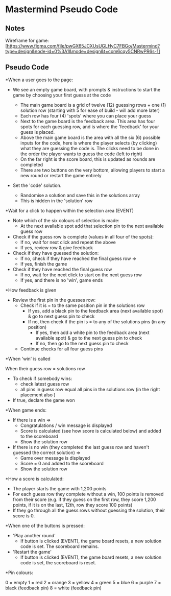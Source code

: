 # Mastermind Pseudo Code

## Notes

Wireframe for game: [https://www.figma.com/file/pwGX65JCXUsUGLHyC7FBGo/Mastermind?type=design&node-id=0%3A1&mode=design&t=com6cqv5CNRwPR6s-1]

## Pseudo Code

\*When a user goes to the page:

-   We see an empty game board, with prompts & instructions to start the game by choosing your first guess at the code

    -   The main game board is a grid of twelve (12) guessing rows + one (1) solution row (starting with 5 for ease of build - will add more later)
    -   Each row has four (4) 'spots' where you can place your guess
    -   Next to the game board is the feedback area. This area has four spots for each guessing row, and is where the 'feedback' for your guess is placed.
    -   Above the main game board is the area with all the six (6) possible inputs for the code, here is where the player selects (by clicking) what they are guessing the code is. The clicks need to be done in the order the player wants to guess the code (left to right)
    -   On the far right is the score board, this is updated as rounds are completed
    -   There are two buttons on the very bottom, allowing players to start a new round or restart the game entirely

-   Set the 'code' solution.
    -   Randomise a solution and save this in the solutions array
    -   This is hidden in the 'solution' row

\*Wait for a click to happen within the selection area (EVENT)

-   Note which of the six colours of selection is made:
    -   At the next available spot add that selection pin to the next available guess row
-   Check if the guess row is complete (values in all four of the spots):
    -   If no, wait for next click and repeat the above
    -   If yes, review row & give feedback
-   Check if they have guessed the solution:
    -   If no, check if they have reached the final guess row =>
    -   If yes, finish the game
-   Check if they have reached the final guess row
    -   If no, wait for the next click to start on the next guess row
    -   If yes, and there is no 'win', game ends

\*How feedback is given

-   Review the first pin in the guesses row:
    -   Check if it is = to the same position pin in the solutions row
        -   If yes, add a black pin to the feedback area (next available spot) & go to next guess pin to check
        -   If no, then check if the pin is = to any of the solutions pins (in any position)
            -   If yes, then add a white pin to the feedback area (next available spot) & go to the next guess pin to check
            -   If no, then go to the next guess pin to check
    -   Continue checks for all four guess pins

\*When 'win' is called

When their guess row = solutions row

-   To check if somebody wins:
    -   check latest guess row
    -   all pins in guess row equal all pins in the solutions row (in the right placement also )
-   If true, declare the game won

\*When game ends:

-   If there is a win =>
    -   Congratulations / win message is displayed
    -   Score is calculated (see how score is calculated below) and added to the scoreboard
    -   Show the solution row
-   If there is no win (they completed the last guess row and haven't guessed the correct solution) =>
    -   Game over message is displayed
    -   Score = 0 and added to the scoreboard
    -   Show the solution row

\*How a score is calculated:

-   The player starts the game with 1,200 points
-   For each guess row they complete without a win, 100 points is removed from their score (e.g. if they guess on the first row, they score 1,200 points, if it is on the last, 12th, row they score 100 points)
-   If they go through all the guess rows without guessing the solution, their score is 0.

\*When one of the buttons is pressed:

-   'Play another round'
    -   If button is clicked (EVENT), the game board resets, a new solution code is set. The scoreboard remains.
-   'Restart the game'
    -   If button is clicked (EVENT), the game board resets, a new solution code is set, the scoreboard is reset.

\*Pin colours:

0 = empty
1 = red
2 = orange
3 = yellow
4 = green
5 = blue
6 = purple
7 = black (feedback pin)
8 = white (feedback pin)
